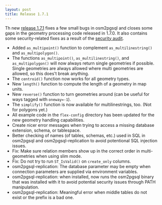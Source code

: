 ```yaml
---
layout: post
title: Release 1.7.1
---
```


Th new [release 1.7.1](https://osm2pgsql.org/releases) fixes a few small bugs in osm2pgsql and closes some gaps in the geometry processing code released in 1.7.0. It also contains some security-related fixes as a result of the [security audit](https://osm2pgsql.org/news/2022/09/13/security-audit.html).

* Added `as_multipoint()` function to complement `as_multilinestring()` and `as_multipolygon()`.
* The functions `as_multipoint()`, `as_multilinestring()`, and `as_multipolygon()` will now always return single geometries if possible. Single geometries are always allowed where multi geometries are allowed, so this does't break anything.
* The `centroid()` function now works for all geometry types.
* New `length()` function to compute the length of a geometry in map units.
* New `reverse()` function to turn geometries around (can be useful for ways tagged with `oneway=-1`).
* The `simplify()` function is now available for multilinestrings, too. (Not for polygons yet.)
* All example code in the `flex-config` directory has been updated for the new geometry handling capabilities.
* Create nicer error messages when trying to access a missing database extension, schema, or tablespace.
* Better checking of names (of tables, schemas, etc.) used in SQL in osm2pgsql and osm2pgsql-replication to avoid potentional SQL injection issues.
* Fix: Make sure relation members show up in the correct order in multi-geometries when using slim mode.
* Fix: Do not try to run `ST_IsValid()` on `create_only` columns.
* osm2pgsql-replication: The database parameter may be empty when connection parameters are supplied via environment variables.
* osm2pgsql-replication: when installed, now runs the osm2pgsql binary that was installed with it to avoid potential security issues through PATH manipulation.
* osm2pgsql-replication: Meaningful error when middle tables do not exist or the prefix is a bad one.


